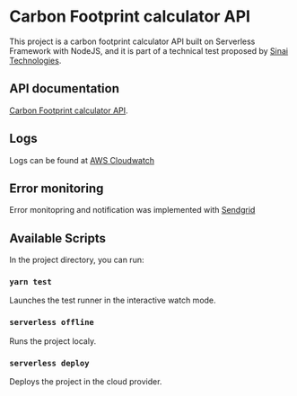 # Carbon Footprint calculator API

This project is a carbon footprint calculator API built on Serverless Framework with NodeJS, and it is part of a technical test proposed by [Sinai Technologies](https://www.sinaitechnologies.com/).

## API documentation

[Carbon Footprint calculator API](https://app.swaggerhub.com/apis-docs/sina6/dev-sinai_api/V1).

## Logs

Logs can be found at [AWS Cloudwatch](https://aws.amazon.com/pt/cloudwatch/)

## Error monitoring

Error monitopring and notification was implemented with [Sendgrid](https://sendgrid.com/)

## Available Scripts

In the project directory, you can run:

### `yarn test`

Launches the test runner in the interactive watch mode.

### `serverless offline`

Runs the project localy.

### `serverless deploy`

Deploys the project in the cloud provider.
